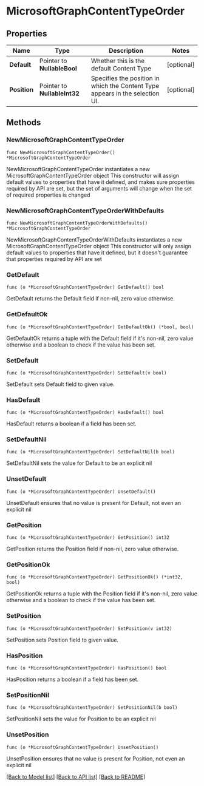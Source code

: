 # MicrosoftGraphContentTypeOrder

## Properties

Name | Type | Description | Notes
------------ | ------------- | ------------- | -------------
**Default** | Pointer to **NullableBool** | Whether this is the default Content Type | [optional] 
**Position** | Pointer to **NullableInt32** | Specifies the position in which the Content Type appears in the selection UI. | [optional] 

## Methods

### NewMicrosoftGraphContentTypeOrder

`func NewMicrosoftGraphContentTypeOrder() *MicrosoftGraphContentTypeOrder`

NewMicrosoftGraphContentTypeOrder instantiates a new MicrosoftGraphContentTypeOrder object
This constructor will assign default values to properties that have it defined,
and makes sure properties required by API are set, but the set of arguments
will change when the set of required properties is changed

### NewMicrosoftGraphContentTypeOrderWithDefaults

`func NewMicrosoftGraphContentTypeOrderWithDefaults() *MicrosoftGraphContentTypeOrder`

NewMicrosoftGraphContentTypeOrderWithDefaults instantiates a new MicrosoftGraphContentTypeOrder object
This constructor will only assign default values to properties that have it defined,
but it doesn't guarantee that properties required by API are set

### GetDefault

`func (o *MicrosoftGraphContentTypeOrder) GetDefault() bool`

GetDefault returns the Default field if non-nil, zero value otherwise.

### GetDefaultOk

`func (o *MicrosoftGraphContentTypeOrder) GetDefaultOk() (*bool, bool)`

GetDefaultOk returns a tuple with the Default field if it's non-nil, zero value otherwise
and a boolean to check if the value has been set.

### SetDefault

`func (o *MicrosoftGraphContentTypeOrder) SetDefault(v bool)`

SetDefault sets Default field to given value.

### HasDefault

`func (o *MicrosoftGraphContentTypeOrder) HasDefault() bool`

HasDefault returns a boolean if a field has been set.

### SetDefaultNil

`func (o *MicrosoftGraphContentTypeOrder) SetDefaultNil(b bool)`

 SetDefaultNil sets the value for Default to be an explicit nil

### UnsetDefault
`func (o *MicrosoftGraphContentTypeOrder) UnsetDefault()`

UnsetDefault ensures that no value is present for Default, not even an explicit nil
### GetPosition

`func (o *MicrosoftGraphContentTypeOrder) GetPosition() int32`

GetPosition returns the Position field if non-nil, zero value otherwise.

### GetPositionOk

`func (o *MicrosoftGraphContentTypeOrder) GetPositionOk() (*int32, bool)`

GetPositionOk returns a tuple with the Position field if it's non-nil, zero value otherwise
and a boolean to check if the value has been set.

### SetPosition

`func (o *MicrosoftGraphContentTypeOrder) SetPosition(v int32)`

SetPosition sets Position field to given value.

### HasPosition

`func (o *MicrosoftGraphContentTypeOrder) HasPosition() bool`

HasPosition returns a boolean if a field has been set.

### SetPositionNil

`func (o *MicrosoftGraphContentTypeOrder) SetPositionNil(b bool)`

 SetPositionNil sets the value for Position to be an explicit nil

### UnsetPosition
`func (o *MicrosoftGraphContentTypeOrder) UnsetPosition()`

UnsetPosition ensures that no value is present for Position, not even an explicit nil

[[Back to Model list]](../README.md#documentation-for-models) [[Back to API list]](../README.md#documentation-for-api-endpoints) [[Back to README]](../README.md)


